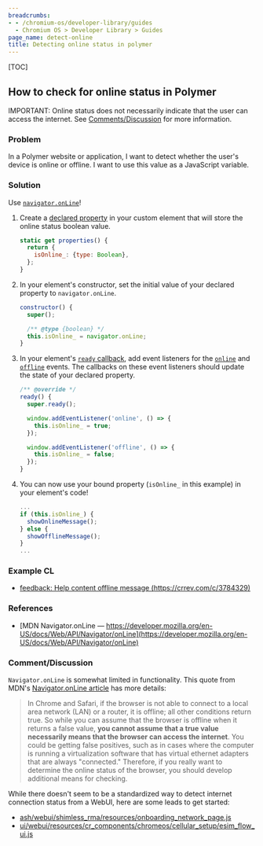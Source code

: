 ```yaml
---
breadcrumbs:
- - /chromium-os/developer-library/guides
  - Chromium OS > Developer Library > Guides
page_name: detect-online
title: Detecting online status in polymer
---
```


[TOC]

## How to check for online status in Polymer

IMPORTANT: Online status does not necessarily indicate that the user can access
the internet. See [Comments/Discussion](#commentdiscussion) for more
information.

### Problem

In a Polymer website or application, I want to detect whether the user's device
is online or offline. I want to use this value as a JavaScript variable.

### Solution

Use
[`navigator.onLine`](https://developer.mozilla.org/en-US/docs/Web/API/Navigator/onLine)!

1.  Create a
    [declared property](https://polymer-library.polymer-project.org/3.0/docs/devguide/properties)
    in your custom element that will store the online status boolean value.

    ```javascript
    static get properties() {
      return {
        isOnline_: {type: Boolean},
      };
    }
    ```

2.  In your element's constructor, set the initial value of your declared
    property to `navigator.onLine`.

    ```javascript
    constructor() {
      super();

      /** @type {boolean} */
      this.isOnline_ = navigator.onLine;
    }
    ```

3.  In your element's
    [`ready` callback](https://polymer-library.polymer-project.org/3.0/docs/devguide/custom-elements#ready-callback),
    add event listeners for the
    [`online`](https://developer.mozilla.org/en-US/docs/Web/API/Window/online_event)
    and
    [`offline`](https://developer.mozilla.org/en-US/docs/Web/API/Window/offline_event)
    events. The callbacks on these event listeners should update the state of
    your declared property.

    ```javascript
    /** @override */
    ready() {
      super.ready();

      window.addEventListener('online', () => {
        this.isOnline_ = true;
      });

      window.addEventListener('offline', () => {
        this.isOnline_ = false;
      });
    }
    ```

4.  You can now use your bound property (`isOnline_` in this example) in your
    element's code!

    ```javascript
    ...
    if (this.isOnline_) {
      showOnlineMessage();
    } else {
      showOfflineMessage();
    }
    ...
    ```

### Example CL

*   [feedback: Help content offline message (https://crrev.com/c/3784329)](https://crrev.com/c/3784329)

### References

*   [MDN Navigator.onLine —
    https://developer.mozilla.org/en-US/docs/Web/API/Navigator/onLine](https://developer.mozilla.org/en-US/docs/Web/API/Navigator/onLine)

### Comment/Discussion

`Navigator.onLine` is somewhat limited in functionality. This quote from MDN's
[Navigator.onLine article](https://developer.mozilla.org/en-US/docs/Web/API/Navigator/onLine)
has more details:

> In Chrome and Safari, if the browser is not able to connect to a local area
> network (LAN) or a router, it is offline; all other conditions return true. So
> while you can assume that the browser is offline when it returns a false
> value, **you cannot assume that a true value necessarily means that the
> browser can access the internet**. You could be getting false positives, such
> as in cases where the computer is running a virtualization software that has
> virtual ethernet adapters that are always "connected." Therefore, if you
> really want to determine the online status of the browser, you should develop
> additional means for checking.

While there doesn't seem to be a standardized way to detect internet connection
status from a WebUI, here are some leads to get started:

*   [ash/webui/shimless_rma/resources/onboarding_network_page.js](https://source.chromium.org/chromium/chromium/src/+/main:ash/webui/shimless_rma/resources/onboarding_network_page.js;l=169-180;drc=09076fa5428a1a379ed4849b80b7463cf371716e)
*   [ui/webui/resources/cr_components/chromeos/cellular_setup/esim_flow_ui.js](https://source.chromium.org/chromium/chromium/src/+/main:ui/webui/resources/cr_components/chromeos/cellular_setup/esim_flow_ui.js;l=272;drc=357a9e5df7bd8979ecbb955ce6024f1853511618)
